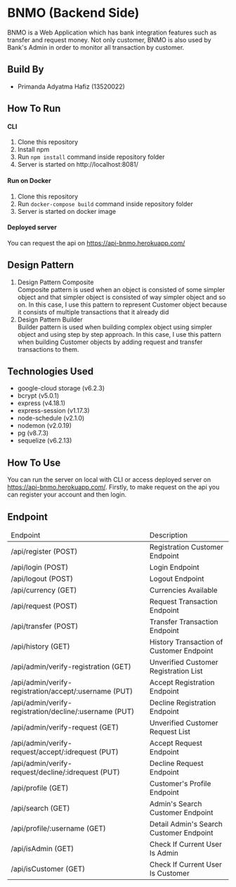 # BNMO (Backend Side)
BNMO is a Web Application which has bank integration features such as transfer and request money. Not only customer, BNMO is also used by Bank's Admin in order to monitor all transaction by customer. 

## Build By
- Primanda Adyatma Hafiz (13520022)

## How To Run
#### CLI
1. Clone this repository
2. Install npm
3. Run ```npm install``` command inside repository folder
4. Server is started on http://localhost:8081/

#### Run on Docker
1. Clone this repository
2. Run ```docker-compose build``` command inside repository folder
3. Server is started on docker image

#### Deployed server
You can request the api on https://api-bnmo.herokuapp.com/

## Design Pattern
1. Design Pattern Composite </br>
Composite pattern is used when an object is consisted of some simpler object and that simpler object is consisted of way simpler object and so on. In this case, I use this pattern to represent Customer object because it consists of multiple transactions that it already did
2. Design Pattern Builder </br>
Builder pattern is used when building complex object using simpler object and using step by step approach. In this case, I use this pattern when building Customer objects by adding request and transfer transactions to them.

## Technologies Used
- google-cloud storage (v6.2.3)
- bcrypt (v5.0.1)
- express (v4.18.1)
- express-session (v1.17.3)
- node-schedule (v2.1.0)
- nodemon (v2.0.19)
- pg (v8.7.3)
- sequelize (v6.2.13)

## How To Use
You can run the server on local with CLI or access deployed server on https://api-bnmo.herokuapp.com/. Firstly, to make request on the api you can register your account and then login.

## Endpoint
<table>
  <thead>
    <td>Endpoint</td>
    <td>Description</td>
  </thead>
  <tbody>
    <tr>
      <td>/api/register (POST)</td>
      <td>Registration Customer Endpoint</td>
    </tr>
    <tr>
      <td>/api/login (POST)</td>
      <td>Login Endpoint</td>
    </tr>
    <tr>
      <td>/api/logout (POST)</td>
      <td>Logout Endpoint</td>
    </tr>
    <tr>
      <td>/api/currency (GET)</td>
      <td>Currencies Available</td>
    </tr>
    <tr>
      <td>/api/request (POST)</td>
      <td>Request Transaction Endpoint</td>
    </tr>
    <tr>
      <td>/api/transfer (POST)</td>
      <td>Transfer Transaction Endpoint</td>
    </tr>
    <tr>
      <td>/api/history (GET)</td>
      <td>History Transaction of Customer Endpoint</td>
    </tr>
    <tr>
      <td>/api/admin/verify-registration (GET)</td>
      <td>Unverified Customer Registration List</td>
    </tr>
    <tr>
      <td>/api/admin/verify-registration/accept/:username (PUT)</td>
      <td>Accept Registration Endpoint</td>
    </tr>
    <tr>
      <td>/api/admin/verify-registration/decline/:username (PUT)</td>
      <td>Decline Registration Endpoint</td>
    </tr>
    <tr>
      <td>/api/admin/verify-request (GET)</td>
      <td>Unverified Customer Request List</td>
    </tr>
    <tr>
      <td>/api/admin/verify-request/accept/:idrequest (PUT)</td>
      <td>Accept Request Endpoint</td>
    </tr>
    <tr>
      <td>/api/admin/verify-request/decline/:idrequest (PUT)</td>
      <td>Decline Request Endpoint</td>
    </tr>
    <tr>
      <td>/api/profile (GET)</td>
      <td>Customer's Profile Endpoint</td>
    </tr>
    <tr>
      <td>/api/search (GET)</td>
      <td>Admin's Search Customer Endpoint</td>
    </tr>
    <tr>
      <td>/api/profile/:username (GET)</td>
      <td>Detail Admin's Search Customer Endpoint</td>
    </tr>
    <tr>
      <td>/api/isAdmin (GET)</td>
      <td>Check If Current User Is Admin</td>
    </tr>
    <tr>
      <td>/api/isCustomer (GET)</td>
      <td>Check If Current User Is Customer</td>
    </tr>
</table>
